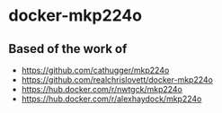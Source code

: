 # docker-mkp224o

## Based of the work of

* https://github.com/cathugger/mkp224o
* https://github.com/realchrislovett/docker-mkp224o
* https://hub.docker.com/r/nwtgck/mkp224o
* https://hub.docker.com/r/alexhaydock/mkp224o
